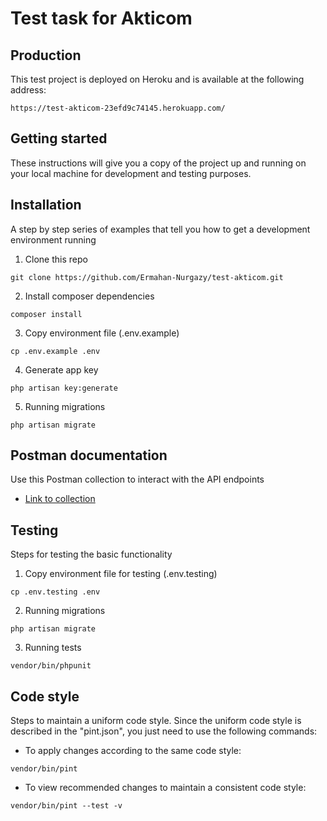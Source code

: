 # Test task for Akticom

## Production

This test project is deployed on Heroku and is available at the following address:
```
https://test-akticom-23efd9c74145.herokuapp.com/
```

## Getting started

These instructions will give you a copy of the project up and running on your local machine for development and testing purposes.

## Installation

A step by step series of examples that tell you how to get a development environment running

1. Clone this repo

```
git clone https://github.com/Ermahan-Nurgazy/test-akticom.git
```

2. Install composer dependencies

```
composer install
```
3. Copy environment file (.env.example)

```
cp .env.example .env
```
4. Generate app key

```
php artisan key:generate
```
5. Running migrations

```
php artisan migrate
```

## Postman documentation

Use this Postman collection to interact with the API endpoints

- [Link to collection](https://documenter.getpostman.com/view/19202302/2sA3JM82K2)

## Testing

Steps for testing the basic functionality

1. Copy environment file for testing (.env.testing)

```
cp .env.testing .env
```

2. Running migrations

```
php artisan migrate
```

3. Running tests

```
vendor/bin/phpunit
```

## Code style

Steps to maintain a uniform code style. Since the uniform code style is described in the "pint.json", you just need to use the following commands:

* To apply changes according to the same code style:

```
vendor/bin/pint
```

* To view recommended changes to maintain a consistent code style:

```
vendor/bin/pint --test -v
```
